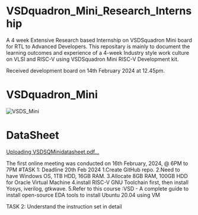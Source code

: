 # VSDquadron_Mini_Research_Internship
A 4 week Extensive Research based Internship on VSDSquadron Mini board for RTL to Advanced Developers.
This repositary is mainly to document the learning outcomes and experience of a 4-week Industry style work culture on VLSI and RISC-V using VSDSquadron Mini RISC-V Development kit.

Received development board on 14th February 2024 at 12.45pm.

# VSDquadron_Mini
  
  ![VSDS_Mini](https://github.com/sneh2411/VSDquadron_Mini_Research_Internship/assets/46631767/2c37b17f-4247-4a84-a2e1-1d5724a26c49)

  # DataSheet 

  [Uploading VSDSQMinidatasheet.pdf…]()

The first online meeting was conducted on 16th February, 2024, @ 6PM to 7PM
#TASK 1: Deadline 20th Feb 2024
1.Create GitHub repo. 
2.Need to have Windows OS, 1TB HDD, 16GB RAM.
3.Allocate 8GB RAM, 100GB HDD for Oracle Virtual Machine 
4.install RISC-V GNU Toolchain first, then install Yosys, iverilog, gtkwave. 
5.Refer to this course :VSD - A complete guide to install open-source EDA tools to install Ubuntu 20.04 using VM

TASK 2: Understand the instruction set in detail

